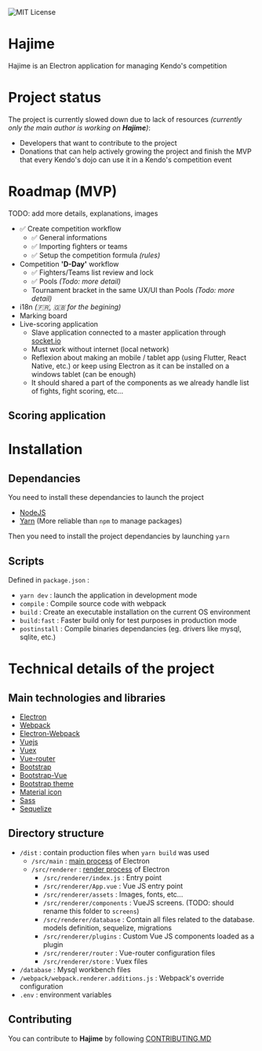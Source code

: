 ![MIT License][badge-license]

# Hajime

Hajime is an Electron application for managing Kendo's competition

# Project status

The project is currently slowed down due to lack of resources _(currently only the main author is working on **Hajime**)_:
- Developers that want to contribute to the project
- Donations that can help actively growing the project and finish the MVP that every Kendo's dojo can use it in a Kendo's competition event

# Roadmap (MVP)

TODO: add more details, explanations, images

* :white_check_mark: Create competition workflow
  * :white_check_mark: General informations
  * :white_check_mark: Importing fighters or teams
  * :white_check_mark: Setup the competition formula _(rules)_
* Competition **'D-Day'** workflow
  * :white_check_mark: Fighters/Teams list review and lock
  * :white_check_mark: Pools _(Todo: more detail)_
  * Tournament bracket in the same UX/UI than Pools _(Todo: more detail)_
* i18n _(:fr:, :gb: for the begining)_
* Marking board
* Live-scoring application
  * Slave application connected to a master application through [socket.io](https://socket.io/)
  * Must work without internet (local network)
  * Reflexion about making an mobile / tablet app (using Flutter, React Native, etc.) or keep using Electron as it can be installed on a windows tablet (can be enough)
  * It should shared a part of the components as we already handle list of fights, fight scoring, etc...

## Scoring application

# Installation

## Dependancies

You need to install these dependancies to launch the project

* [NodeJS](https://nodejs.org/en/)
* [Yarn](https://yarnpkg.com/lang/en/) (More reliable than `npm` to manage packages)

Then you need to install the project dependancies by launching `yarn`

## Scripts

Defined in  `package.json` :
- `yarn dev` : launch the application in development mode
- `compile` : Compile source code with webpack
- `build` : Create an executable installation on the current OS environment
- `build:fast` : Faster build only for test purposes in production mode
- `postinstall` : Compile binaries dependancies (eg. drivers like mysql, sqlite, etc.)

# Technical details of the project

## Main technologies and libraries

* [Electron](https://electronjs.org/)
* [Webpack](https://webpack.js.org/)
* [Electron-Webpack](https://webpack.electron.build/)
* [Vuejs](https://fr.vuejs.org/v2/guide/)
* [Vuex](https://vuex.vuejs.org/)
* [Vue-router](https://router.vuejs.org/)
* [Bootstrap](https://getbootstrap.com/)
* [Bootstrap-Vue](https://bootstrap-vue.js.org/)
* [Bootstrap theme](http://byrushan.com/projects/super-admin/app/2.1/index.html)
* [Material icon](http://zavoloklom.github.io/material-design-iconic-font/)
* [Sass](https://sass-lang.com/documentation/syntax)
* [Sequelize](https://sequelize.org/v5/)

## Directory structure

* `/dist` : contain production files when `yarn build` was used
  * `/src/main` : [main process](https://electronjs.org/docs/tutorial/application-architecture) of Electron
  * `/src/renderer` : [render process](https://electronjs.org/docs/tutorial/application-architecture) of Electron
    * `/src/renderer/index.js` : Entry point
    * `/src/renderer/App.vue` : Vue JS entry point
    * `/src/renderer/assets` : Images, fonts, etc...
    * `/src/renderer/components` : VueJS screens. (TODO: should rename this folder to `screens`)
    * `/src/renderer/database` : Contain all files related to the database. models definition, sequelize, migrations
    * `/src/renderer/plugins` : Custom Vue JS components loaded as a plugin
    * `/src/renderer/router` : Vue-router configuration files
    * `/src/renderer/store` : Vuex files
* `/database` : Mysql workbench files
* `/webpack/webpack.renderer.additions.js` : Webpack's override configuration
* `.env` : environment variables

## Contributing

You can contribute to **Hajime** by following [CONTRIBUTING.MD][contributing]

[//]: # (List of reference)
[contributing]: https://github.com/Maus3rSR/Hajime/blob/master/CONTRIBUTING.md
[badge-license]: https://img.shields.io/github/license/Maus3rSR/hajime?style=flat-square